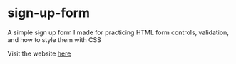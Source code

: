 # sign-up-form
A simple sign up form I made for practicing HTML form controls, validation, and how to style them with CSS

Visit the website [here](https://hmzq-dev.github.io/sign-up-form/)
